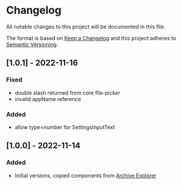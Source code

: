 # Changelog
All notable changes to this project will be documented in this file.

The format is based on [Keep a Changelog](http://keepachangelog.com/en/1.0.0/)
and this project adheres to [Semantic Versioning](http://semver.org/spec/v2.0.0.html).

## [1.0.1] - 2022-11-16

### Fixed

- double slash returned from core file-picker
- invalid appName reference

### Added

- allow type=number for SettingsInputText

## [1.0.0] - 2022-11-14

### Added

- Initial versions, copied components from [Archive Explorer](https://github.com/rotdrop/nextcloud-app-files-archive)
